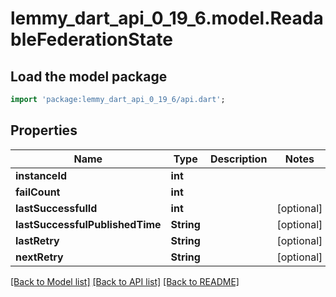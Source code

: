# lemmy_dart_api_0_19_6.model.ReadableFederationState

## Load the model package
```dart
import 'package:lemmy_dart_api_0_19_6/api.dart';
```

## Properties
Name | Type | Description | Notes
------------ | ------------- | ------------- | -------------
**instanceId** | **int** |  | 
**failCount** | **int** |  | 
**lastSuccessfulId** | **int** |  | [optional] 
**lastSuccessfulPublishedTime** | **String** |  | [optional] 
**lastRetry** | **String** |  | [optional] 
**nextRetry** | **String** |  | [optional] 

[[Back to Model list]](../README.md#documentation-for-models) [[Back to API list]](../README.md#documentation-for-api-endpoints) [[Back to README]](../README.md)


